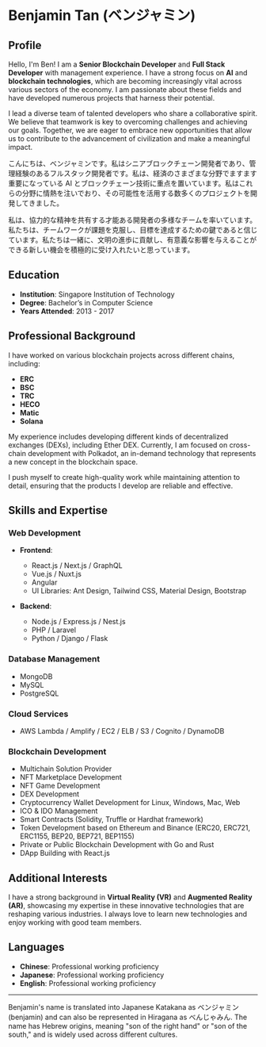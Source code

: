 # Benjamin Tan (ベンジャミン)

## Profile
Hello, I'm Ben! I am a **Senior Blockchain Developer** and **Full Stack Developer** with management experience. I have a strong focus on **AI** and **blockchain technologies**, which are becoming increasingly vital across various sectors of the economy. I am passionate about these fields and have developed numerous projects that harness their potential.

I lead a diverse team of talented developers who share a collaborative spirit. We believe that teamwork is key to overcoming challenges and achieving our goals. Together, we are eager to embrace new opportunities that allow us to contribute to the advancement of civilization and make a meaningful impact.

こんにちは、ベンジャミンです。私はシニアブロックチェーン開発者であり、管理経験のあるフルスタック開発者です。私は、経済のさまざまな分野でますます重要になっている AI とブロックチェーン技術に重点を置いています。私はこれらの分野に情熱を注いでおり、その可能性を活用する数多くのプロジェクトを開発してきました。

私は、協力的な精神を共有する才能ある開発者の多様なチームを率いています。私たちは、チームワークが課題を克服し、目標を達成するための鍵であると信じています。私たちは一緒に、文明の進歩に貢献し、有意義な影響を与えることができる新しい機会を積極的に受け入れたいと思っています。

## Education
- **Institution**: Singapore Institution of Technology
- **Degree**: Bachelor’s in Computer Science
- **Years Attended**: 2013 - 2017

## Professional Background
I have worked on various blockchain projects across different chains, including:
- **ERC**
- **BSC**
- **TRC**
- **HECO**
- **Matic**
- **Solana**

My experience includes developing different kinds of decentralized exchanges (DEXs), including Ether DEX. Currently, I am focused on cross-chain development with Polkadot, an in-demand technology that represents a new concept in the blockchain space.

I push myself to create high-quality work while maintaining attention to detail, ensuring that the products I develop are reliable and effective.

## Skills and Expertise
### Web Development
- **Frontend**: 
  - React.js / Next.js / GraphQL
  - Vue.js / Nuxt.js
  - Angular
  - UI Libraries: Ant Design, Tailwind CSS, Material Design, Bootstrap

- **Backend**:
  - Node.js / Express.js / Nest.js
  - PHP / Laravel
  - Python / Django / Flask

### Database Management
- MongoDB
- MySQL
- PostgreSQL

### Cloud Services
- AWS Lambda / Amplify / EC2 / ELB / S3 / Cognito / DynamoDB

### Blockchain Development
- Multichain Solution Provider
- NFT Marketplace Development
- NFT Game Development
- DEX Development
- Cryptocurrency Wallet Development for Linux, Windows, Mac, Web
- ICO & IDO Management
- Smart Contracts (Solidity, Truffle or Hardhat framework)
- Token Development based on Ethereum and Binance (ERC20, ERC721, ERC1155, BEP20, BEP721, BEP1155)
- Private or Public Blockchain Development with Go and Rust
- DApp Building with React.js

## Additional Interests
I have a strong background in **Virtual Reality (VR)** and **Augmented Reality (AR)**, showcasing my expertise in these innovative technologies that are reshaping various industries. I always love to learn new technologies and enjoy working with good team members.

## Languages
- **Chinese**: Professional working proficiency
- **Japanese**: Professional working proficiency
- **English**: Professional working proficiency

---

Benjamin's name is translated into Japanese Katakana as ベンジャミン (benjamin) and can also be represented in Hiragana as べんじゃみん. The name has Hebrew origins, meaning "son of the right hand" or "son of the south," and is widely used across different cultures.

